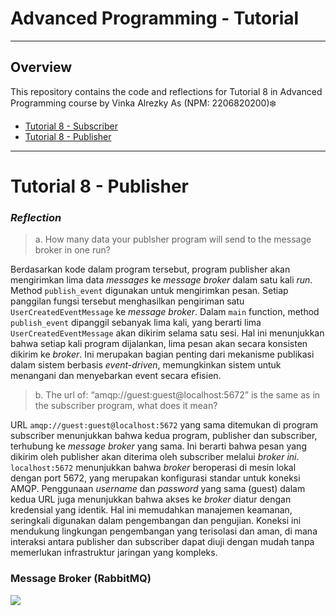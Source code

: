 # Advanced Programming - Tutorial


------------
## Overview

This repository contains the code and reflections for Tutorial 8 in Advanced Programming course by Vinka Alrezky As (NPM: 2206820200)❄️
- [Tutorial 8 - Subscriber](https://github.com/vinkakniv/tutorial8-subscriber)
- [Tutorial 8 - Publisher](https://github.com/vinkakniv/tutorial8-publisher)
------------
# Tutorial 8 - Publisher

### _Reflection_

> a. How many data your publsher program will send to the message broker in one
run?

Berdasarkan kode dalam program tersebut, program publisher akan mengirimkan lima data _messages_ ke _message broker_ dalam satu kali _run_. Method `publish_event` digunakan untuk mengirimkan pesan. Setiap panggilan fungsi tersebut menghasilkan pengiriman satu `UserCreatedEventMessage` ke _message broker_. Dalam `main` function, method `publish_event`
dipanggil sebanyak lima kali, yang berarti lima `UserCreatedEventMessage` akan dikirim selama satu sesi. Hal ini menunjukkan bahwa setiap kali program dijalankan, lima pesan akan secara konsisten dikirim ke _broker_. Ini merupakan bagian penting dari mekanisme publikasi dalam sistem berbasis _event-driven_, memungkinkan sistem untuk menangani dan menyebarkan event secara efisien.
> b. The url of: “amqp://guest:guest@localhost:5672” is the same as in the subscriber
program, what does it mean?

URL `amqp://guest:guest@localhost:5672` yang sama ditemukan di program subscriber menunjukkan bahwa kedua program, publisher dan subscriber, terhubung ke _message broker_ yang sama. Ini berarti bahwa pesan yang dikirim oleh publisher akan diterima oleh subscriber melalui _broker ini_. `localhost:5672` menunjukkan bahwa _broker_ beroperasi di mesin lokal dengan port 5672, yang merupakan konfigurasi standar untuk koneksi AMQP. Penggunaan _username_ dan _password_ yang sama (guest) dalam kedua URL juga menunjukkan bahwa akses ke _broker_ diatur dengan kredensial yang identik. Hal ini memudahkan manajemen keamanan, seringkali digunakan dalam pengembangan dan pengujian. Koneksi ini mendukung lingkungan pengembangan yang terisolasi dan aman, di mana interaksi antara publisher dan subscriber dapat diuji dengan mudah tanpa memerlukan infrastruktur jaringan yang kompleks.

### Message Broker (RabbitMQ)

![](https://i.imgur.com/pHh2jpi.png)